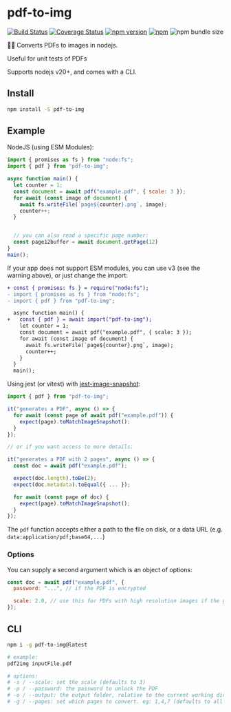 # pdf-to-img

[![Build Status](https://github.com/k-yle/pdf-to-img/workflows/Build%20and%20Test/badge.svg)](https://github.com/k-yle/pdf-to-img/actions)
[![Coverage Status](https://coveralls.io/repos/github/k-yle/pdf-to-img/badge.svg?branch=main&t=LQmPNl)](https://coveralls.io/github/k-yle/pdf-to-img?branch=main)
[![npm version](https://badge.fury.io/js/pdf-to-img.svg)](https://badge.fury.io/js/pdf-to-img)
[![npm](https://img.shields.io/npm/dt/pdf-to-img.svg)](https://www.npmjs.com/package/pdf-to-img)
![npm bundle size](https://img.shields.io/bundlephobia/minzip/pdf-to-img)

📃📸 Converts PDFs to images in nodejs.

Useful for unit tests of PDFs

Supports nodejs v20+, and comes with a CLI.

## Install

```sh
npm install -S pdf-to-img
```

## Example

NodeJS (using ESM Modules):

```js
import { promises as fs } from "node:fs";
import { pdf } from "pdf-to-img";

async function main() {
  let counter = 1;
  const document = await pdf("example.pdf", { scale: 3 });
  for await (const image of document) {
    await fs.writeFile(`page${counter}.png`, image);
    counter++;
  }


  // you can also read a specific page number:
  const page12buffer = await document.getPage(12)
}
main();
```

If your app does not support ESM modules, you can use v3 (see the warning above), or just change the import:

```diff
+ const { promises: fs } = require("node:fs");
- import { promises as fs } from "node:fs";
- import { pdf } from "pdf-to-img";

  async function main() {
+   const { pdf } = await import("pdf-to-img");
    let counter = 1;
    const document = await pdf("example.pdf", { scale: 3 });
    for await (const image of document) {
      await fs.writeFile(`page${counter}.png`, image);
      counter++;
    }
  }
  main();
```

Using jest (or vitest) with [jest-image-snapshot](https://npm.im/jest-image-snapshot):

```js
import { pdf } from "pdf-to-img";

it("generates a PDF", async () => {
  for await (const page of await pdf("example.pdf")) {
    expect(page).toMatchImageSnapshot();
  }
});

// or if you want access to more details:

it("generates a PDF with 2 pages", async () => {
  const doc = await pdf("example.pdf");

  expect(doc.length).toBe(2);
  expect(doc.metadata).toEqual({ ... });

  for await (const page of doc) {
    expect(page).toMatchImageSnapshot();
  }
});

```

The `pdf` function accepts either a path to the file on disk, or a data URL (e.g. `data:application/pdf;base64,...`)

### Options

You can supply a second argument which is an object of options:

```js
const doc = await pdf("example.pdf", {
  password: "...", // if the PDF is encrypted

  scale: 2.0, // use this for PDFs with high resolution images if the generated image is low quality
});
```

## CLI

```sh
npm i -g pdf-to-img@latest

# example:
pdf2img inputFile.pdf

# options:
# -s / --scale: set the scale (defaults to 3)
# -p / --password: the password to unlock the PDF
# -o / --output: the output folder, relative to the current working directory.
# -g / --pages: set which pages to convert. eg: 1,4,7 (defaults to all pages)
```
